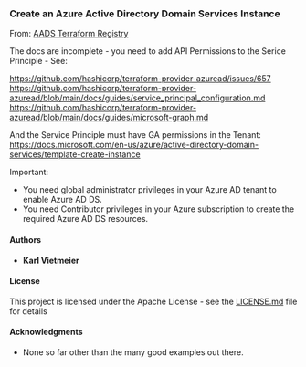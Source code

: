 ### Create an Azure Active Directory Domain Services Instance

From: [AADS Terraform Registry](https://registry.terraform.io/providers/hashicorp/azurerm/latest/docs/resources/active_directory_domain_service)

The docs are incomplete - you need to add API Permissions to the Serice Principle - See:

<https://github.com/hashicorp/terraform-provider-azuread/issues/657>
<https://github.com/hashicorp/terraform-provider-azuread/blob/main/docs/guides/service_principal_configuration.md>
<https://github.com/hashicorp/terraform-provider-azuread/blob/main/docs/guides/microsoft-graph.md>

And the Service Principle must have GA permissions in the Tenant:
<https://docs.microsoft.com/en-us/azure/active-directory-domain-services/template-create-instance>

Important:

- You need global administrator privileges in your Azure AD tenant to enable Azure AD DS.
- You need Contributor privileges in your Azure subscription to create the required Azure AD DS resources.

#### Authors

- **Karl Vietmeier**

#### License

This project is licensed under the Apache License - see the [LICENSE.md](../LICENSE.md) file for details

#### Acknowledgments

- None so far other than the many good examples out there.
